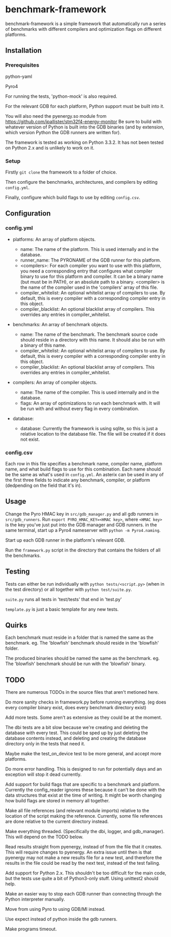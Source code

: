benchmark-framework
===================

benchmark-framework is a simple framework that automatically run a series of
benchmarks with different compilers and optimization flags on different
platforms.

## Installation ##
### Prerequisites ###
python-yaml

Pyro4

For running the tests, 'python-mock' is also required.

For the relevant GDB for each platform, Python support must be built into it.

You will also need the pyenergy.so module from
https://github.com/jpallister/stm32f4-energy-monitor
Be sure to build with whatever version of Python is built into the GDB binaries
(and by extension, which version Python the GDB runners are written for).

The framework is tested as working on Python 3.3.2.
It has not been tested on Python 2.x and is unlikely to work on it.

### Setup ###
Firstly `git clone` the framework to a folder of choice.

Then configure the benchmarks, architectures, and compilers by editing
`config.yml`.

Finally, configure which build flags to use by editing `config.csv`.

## Configuration ###
### config.yml ###
* platforms: An array of platform objects.
  * name: The name of the platform. This is used internally and in the database.
  * runner_name: The PYRONAME of the GDB runner for this platform.
  * \<compilers\>: For each compiler you want to use with this platform, you need
    a corresponding entry that configures what compiler binary to use for this
    platform and compiler. It can be a binary name (but must be in PATH), or an
    absolute path to a binary. \<compiler\> is the name of the compiler used in
    the 'compilers' array of this file.
  * compiler_whitelist: An optional whitelist array of compilers to use. By
    default, this is every compiler with a corresponding compiler entry in this
    object.
  * compiler_blacklist: An optional blacklist array of compilers. This overrides
    any entries in compiler_whitelist.

* benchmarks: An array of benchmark objects.
  * name: The name of the benchmark. The benchmark source code should reside in
    a directory with this name. It should also be run with a binary of this
    name.
  * compiler_whitelist: An optional whitelist array of compilers to use. By
    default, this is every compiler with a corresponding compiler entry in this
    object.
  * compiler_blacklist: An optional blacklist array of compilers. This overrides
    any entries in compiler_whitelist.

* compilers: An array of compiler objects.
  * name: The name of the compiler. This is used internally and in the database.
  * flags: An array of optimizations to run each benchmark with. It will be run
    with and without every flag in every combination.

* database:
  * database: Currently the framework is using sqlite, so this is just a
    relative location to the database file. The file will be created if it does
    not exist.

### config.csv ###
Each row in this file specifies a benchmark name, compiler name, platform name,
and what build flags to use for this combination.
Each name should be the same as what's used in `config.yml`.
An asterix can be used in any of the first three fields to indicate any
benchmark, compiler, or platform (dedpending on the field that it's in).

## Usage ##
Change the Pyro HMAC key in `src/gdb_manager.py` and all gdb runners in
`src/gdb_runners`.
Run `export PYRO_HMAC_KEY=<HMAC key>`, where `<HMAC key>` is the key you've just
put into the GDB manager and GDB runners.
in the same terminal, start up a Pyro4 nameserver with `python -m Pyro4.naming`.

Start up each GDB runner in the platform's relevant GDB.

Run the `framework.py` script in the directory that contains the folders of all
the benchmarks.

## Testing ##
Tests can either be run individually with `python tests/<script.py>` (when in
the test directory)
or all together with `python test/suite.py`.

`suite.py` runs all tests in 'test/tests' that end in 'test.py'

`template.py` is just a basic template for any new tests.

## Quirks ##
Each benchmark must reside in a folder that is named the same as the benchmark.
eg. The 'blowfish' benchmark should reside in the 'blowfish' folder.

The produced binaries should be named the same as the benchmark.
eg. The 'blowfish' benchmark should be run with the 'blowfish' binary.

## TODO ##
There are numerous TODOs in the source files that aren't metioned here.

Do more sanity checks in framework.py before running everything. (eg does every
compiler binary exist, does every benchmark directory exist)

Add more tests. Some aren't as extensive as they could be at the moment.

The dbi tests are a bit slow because we're creating and deleting the database
with every test. This could be sped up by just deleting the database contents
instead, and deleting and creating the database directory only in the tests that
need it.

Maybe make the test_on_device test to be more general, and accept more
platforms.

Do more error handling. This is designed to run for potentially days and an
exception will stop it dead currently.

Add support for build flags that are specific to a benchmark and platform.
Currently the config_reader ignores these because it can't be done with the data
structures that exist at the time of writing. It might be worth changing how
build flags are stored in memory all together.

Make all file references (and relevant module imports) relative to the location
of the script making the reference. Currently, some file references are done
relative to the current directory instead.

Make everything threaded. (Specifically the dbi, logger, and gdb_manager). This
will depend on the TODO below.

Read results straight from pyenergy, instead of from the file that it creates.
This will require changes to pyenergy.
An extra issue until then is that pyenergy may not make a new results file for a
new test, and therefore the results in the file could be read by the next test,
instead of the test failing.

Add support for Python 2.x. This shouldn't be too difficult for the main code,
but the tests use quite a bit of Python3-only stuff. Using unittest2 should
help.

Make an easier way to stop each GDB runner than connecting through the Python
interpreter manually.

Move from using Pyro to using GDB/MI instead.

Use expect instead of python inside the gdb runners.

Make programs timeout.
